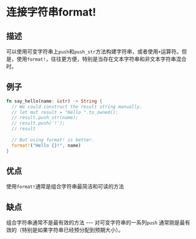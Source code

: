 # 连接字符串format!

## 描述

可以使用可变字符串上`push`和`push_str`方法构建字符串，或者使用`+`运算符。但是，使用`format!`，往往更方便，特别是当存在文本字符串和非文本字符串混合时。

## 例子

```rust
fn say_hello(name: &str) -> String {
  // We could construct the result string manually.
  // let mut result = "Hello ".to_owned();
  // result.push_str(name);
  // result.push('!');
  // result
  
  // But using format! is better.
  format!("Hello {}!", name)
}
```

## 优点

使用`format!`通常是组合字符串最简洁和可读的方法

## 缺点

组合字符串通常不是最有效的方法 --- 对可变字符串的一系列`push` 通常刚是最有效的（特别是如果字符串已经预分配到预期大小）。

